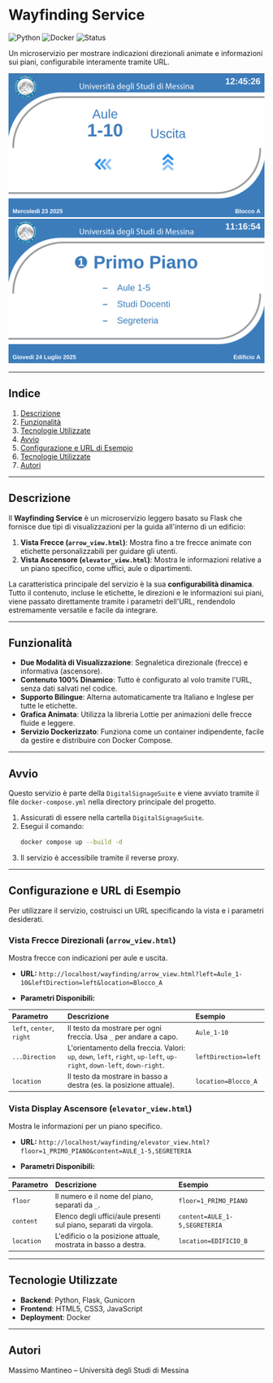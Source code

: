 # Wayfinding Service

![Python](https://img.shields.io/badge/Python-3.11-blue.svg)
![Docker](https://img.shields.io/badge/Docker-Ready-blue?logo=docker)
![Status](https://img.shields.io/badge/Status-Production-brightgreen)

Un microservizio per mostrare indicazioni direzionali animate e informazioni sui piani, configurabile interamente tramite URL.

![Showcase del Servizio Arrow](https://github.com/Mantineo-Massimo/DigitalSignageSuite/blob/master/docs/wayfinding-arrow-showcase.png?raw=true)
![Showcase del Servizio Elevator](https://github.com/Mantineo-Massimo/DigitalSignageSuite/blob/master/docs/wayfinding-elevator-showcase.png?raw=true)

---

## Indice

1.  [Descrizione](#-descrizione)
2.  [Funzionalità](#-funzionalità)
3.  [Tecnologie Utilizzate](#-tecnologie-utilizzate)
4.  [Avvio](#-avvio)
5.  [Configurazione e URL di Esempio](#-configurazione-e-url-di-esempio)
6.  [Tecnologie Utilizzate](#-tecnologie-utilizzate)
7.  [Autori](#️-autori)

---

## Descrizione

Il **Wayfinding Service** è un microservizio leggero basato su Flask che fornisce due tipi di visualizzazioni per la guida all'interno di un edificio:

1.  **Vista Frecce (`arrow_view.html`)**: Mostra fino a tre frecce animate con etichette personalizzabili per guidare gli utenti.
2.  **Vista Ascensore (`elevator_view.html`)**: Mostra le informazioni relative a un piano specifico, come uffici, aule o dipartimenti.

La caratteristica principale del servizio è la sua **configurabilità dinamica**. Tutto il contenuto, incluse le etichette, le direzioni e le informazioni sui piani, viene passato direttamente tramite i parametri dell'URL, rendendolo estremamente versatile e facile da integrare.

---

## Funzionalità

* **Due Modalità di Visualizzazione**: Segnaletica direzionale (frecce) e informativa (ascensore).
* **Contenuto 100% Dinamico**: Tutto è configurato al volo tramite l'URL, senza dati salvati nel codice.
* **Supporto Bilingue**: Alterna automaticamente tra Italiano e Inglese per tutte le etichette.
* **Grafica Animata**: Utilizza la libreria Lottie per animazioni delle frecce fluide e leggere.
* **Servizio Dockerizzato**: Funziona come un container indipendente, facile da gestire e distribuire con Docker Compose.

---

## Avvio

Questo servizio è parte della `DigitalSignageSuite` e viene avviato tramite il file `docker-compose.yml` nella directory principale del progetto.

1.  Assicurati di essere nella cartella `DigitalSignageSuite`.
2.  Esegui il comando:
    ```bash
    docker compose up --build -d
    ```
3.  Il servizio è accessibile tramite il reverse proxy.

---

## Configurazione e URL di Esempio

Per utilizzare il servizio, costruisci un URL specificando la vista e i parametri desiderati.

### Vista Frecce Direzionali (`arrow_view.html`)

Mostra frecce con indicazioni per aule e uscita.

* **URL:** `http://localhost/wayfinding/arrow_view.html?left=Aule_1-10&leftDirection=left&location=Blocco_A`

* **Parametri Disponibili:**

| Parametro       | Descrizione                                                                                           | Esempio                |
| :-------------- | :---------------------------------------------------------------------------------------------------- | :--------------------- |
| `left`, `center`, `right` | Il testo da mostrare per ogni freccia. Usa `_` per andare a capo.                                  | `Aule_1-10`            |
| `...Direction`  | L'orientamento della freccia. Valori: `up`, `down`, `left`, `right`, `up-left`, `up-right`, `down-left`, `down-right`. | `leftDirection=left`   |
| `location`      | Il testo da mostrare in basso a destra (es. la posizione attuale).                                    | `location=Blocco_A`    |

### Vista Display Ascensore (`elevator_view.html`)

Mostra le informazioni per un piano specifico.

* **URL:** `http://localhost/wayfinding/elevator_view.html?floor=1_PRIMO_PIANO&content=AULE_1-5,SEGRETERIA`

* **Parametri Disponibili:**

| Parametro  | Descrizione                                                               | Esempio                            |
| :--------- | :------------------------------------------------------------------------ | :--------------------------------- |
| `floor`    | Il numero e il nome del piano, separati da `_`.                           | `floor=1_PRIMO_PIANO`              |
| `content`  | Elenco degli uffici/aule presenti sul piano, separati da virgola.          | `content=AULE_1-5,SEGRETERIA`      |
| `location` | L'edificio o la posizione attuale, mostrata in basso a destra.            | `location=EDIFICIO_B`              |

---

## Tecnologie Utilizzate

* **Backend**: Python, Flask, Gunicorn
* **Frontend**: HTML5, CSS3, JavaScript
* **Deployment**: Docker

---

## Autori

Massimo Mantineo – Università degli Studi di Messina
